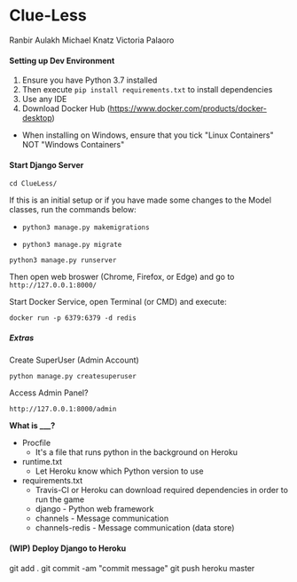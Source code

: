 # Clue-Less

Ranbir Aulakh
Michael Knatz 
Victoria Palaoro 

#### Setting up Dev Environment
1. Ensure you have Python 3.7 installed
2. Then execute `pip install requirements.txt` to install dependencies
3. Use any IDE
4. Download Docker Hub (https://www.docker.com/products/docker-desktop)

- When installing on Windows, ensure that you tick "Linux Containers" NOT "Windows Containers"

#### Start Django Server
`cd ClueLess/`

If this is an initial setup or if you have made some changes to the Model classes, run the commands below:

- `python3 manage.py makemigrations`

- `python3 manage.py migrate`

`python3 manage.py runserver`

Then open web broswer (Chrome, Firefox, or Edge) and go to `http://127.0.0.1:8000/`

Start Docker Service, open Terminal (or CMD) and execute:

`docker run -p 6379:6379 -d redis`

##### Extras

Create SuperUser (Admin Account)

`python manage.py createsuperuser`

Access Admin Panel?

`http://127.0.0.1:8000/admin`

**What is ___?**
- Procfile
    - It's a file that runs python in the background on Heroku
- runtime.txt
    - Let Heroku know which Python version to use
- requirements.txt
    - Travis-CI or Heroku can download required dependencies in order to run the game
    - django - Python web framework
    - channels - Message communication
    - channels-redis - Message communication (data store)


#### (WIP) Deploy Django to Heroku
git add .
git commit -am "commit message"
git push heroku master

